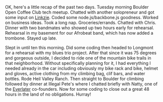 OK, here's a little recap of the past two days. Tuesday morning Boulder Open Coffee Club tech meetup. Chatted with another solopreneur and got some input on [Linkzie](https://linkzie.com). Coded some node.js/backbone.js goodness. Worked on business ideas. Took a long nap. Groceries/errands. Chatted with Chris. Dinner with two bandmates who showed up two hours early for rehearsal. Rehearsal in my basement for our Afrobeat band, which has now added a trombone. Stayed up late.

Slept in until ten this morning. Did some coding then headed to Longmont for a rehearsal with my blues trio project. After that since it was 75 degrees and gorgeous outside, I decided to ride one of the mountain bike trails in that neighborhood. Without specifically planning for it, I had everything I needed already in the car including obviously my bike rack and bike, helmet and gloves, active clothing from my climbing bag, clif bars, and water bottles. Rode Heil Valley Ranch. Then straight to Boulder for climbing followed by dinner at Illegal Pete's where I chatted briefly with Natty, one of the [Everlater](http://everlater.com) co-founders. Now for some coding to close out a great 48 hours in the land of no obligations. Hurray!